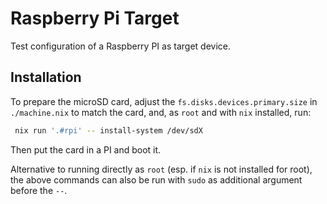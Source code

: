 
# Raspberry Pi Target

Test configuration of a Raspberry PI as target device.


## Installation

To prepare the microSD card, adjust the `fs.disks.devices.primary.size` in `./machine.nix` to match the card, and, as `root` and with `nix` installed, run:
```bash
 nix run '.#rpi' -- install-system /dev/sdX
```
Then put the card in a PI and boot it.

Alternative to running directly as `root` (esp. if `nix` is not installed for root), the above commands can also be run with `sudo` as additional argument before the `--`.
